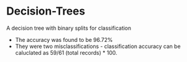 # Decision-Trees
A decision tree with binary splits for classification

- The accuracy was found to be 96.72%
- They were two misclassifications - classification accuracy can be caluclated as 59/61 (total records) * 100.
